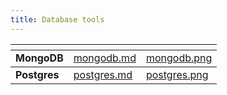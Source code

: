 ```yaml
---
title: Database tools
---
```


<table data-card-size="large" data-view="cards">
   <thead>
      <tr>
         <th></th>
         <th data-hidden data-card-target data-type="content-ref"></th>
         <th data-hidden data-card-cover data-type="files"></th>
      </tr>
   </thead>
   <tbody>
      <tr>
         <td><strong>MongoDB</strong></td>
         <td><a href="mongodb.md">mongodb.md</a></td>
         <td><a href="../../../.gitbook/assets/mongodb.png">mongodb.png</a></td>
      </tr>
   </tbody>
   <tbody>
      <tr>
         <td><strong>Postgres</strong></td>
         <td><a href="postgres.md">postgres.md</a></td>
         <td><a href="../../../.gitbook/assets/postgres.png">postgres.png</a></td>
      </tr>
   </tbody>
</table>
